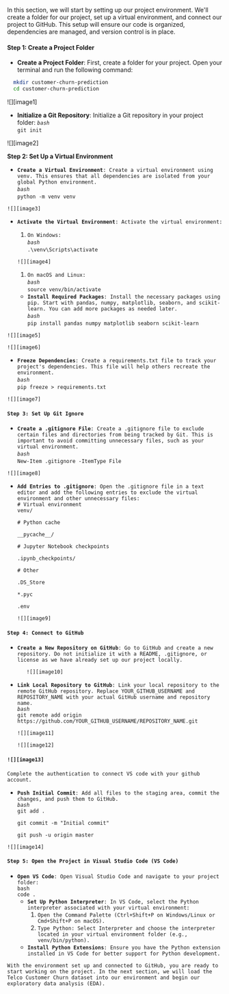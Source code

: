 In this section, we will start by setting up our project environment. We'll create a folder for our project, set up a virtual environment, and connect our project to GitHub. This setup will ensure our code is organized, dependencies are managed, and version control is in place.

#### **Step 1: Create a Project Folder**

* **Create a Project Folder**: First, create a folder for your project. Open your terminal and run the following command:

```bash
  mkdir customer-churn-prediction
  cd customer-churn-prediction
````
        
![][image1]

* **Initialize a Git Repository**: Initialize a Git repository in your project folder:
    *`bash`*  
    `git init`

![][image2]

**Step 2: Set Up a Virtual Environment**

* **`Create a Virtual Environment`**`: Create a virtual environment using venv. This ensures that all dependencies are isolated from your global Python environment.`  
  *`bash`*  
  `python -m venv venv`


`![][image3]`

* **`Activate the Virtual Environment`**`: Activate the virtual environment:`  
  1. `On Windows:`  
     *`bash`*  
     `.\venv\Scripts\activate`

  `![][image4]`

     1. `On macOS and Linux:`  
        *`bash`*  
        `source venv/bin/activate`  
          
  * **`Install Required Packages`**`: Install the necessary packages using pip. Start with pandas, numpy, matplotlib, seaborn, and scikit-learn. You can add more packages as needed later.`  
    *`bash`*  
    `pip install pandas numpy matplotlib seaborn scikit-learn`

`![][image5]`

`![][image6]`

* **`Freeze Dependencies`**`: Create a requirements.txt file to track your project's dependencies. This file will help others recreate the environment.`  
  *`bash`*  
  `pip freeze > requirements.txt`

`![][image7]`

#### **`Step 3: Set Up Git Ignore`**

* **`Create a .gitignore File`**`: Create a .gitignore file to exclude certain files and directories from being tracked by Git. This is important to avoid committing unnecessary files, such as your virtual environment.`  
  *`bash`*  
  `New-Item .gitignore -ItemType File`

`![][image8]`

* **`Add Entries to .gitignore`**`: Open the .gitignore file in a text editor and add the following entries to exclude the virtual environment and other unnecessary files:`  
  `# Virtual environment`  
  `venv/`

  `# Python cache`

  `__pycache__/`

  `# Jupyter Notebook checkpoints`

  `.ipynb_checkpoints/`

  `# Other`

  `.DS_Store`

  `*.pyc`

  `.env`

  `![][image9]`

#### **`Step 4: Connect to GitHub`**

* **`Create a New Repository on GitHub`**`: Go to GitHub and create a new repository. Do not initialize it with a README, .gitignore, or license as we have already set up our project locally.`

	`	![][image10]`

* **`Link Local Repository to GitHub`**`: Link your local repository to the remote GitHub repository. Replace YOUR_GITHUB_USERNAME and REPOSITORY_NAME with your actual GitHub username and repository name.`  
  *`bash`*  
  `git remote add origin https://github.com/YOUR_GITHUB_USERNAME/REPOSITORY_NAME.git`

  `![][image11]`


  `![][image12]`

#### **`![][image13]`**

`Complete the authentication to connect VS code with your github account.` 

* **`Push Initial Commit`**`: Add all files to the staging area, commit the changes, and push them to GitHub.`  
  *`bash`*  
  `git add .`

  `git commit -m "Initial commit"`

  `git push -u origin master`


`![][image14]`

#### **`Step 5: Open the Project in Visual Studio Code (VS Code)`**

* **`Open VS Code`**`: Open Visual Studio Code and navigate to your project folder:`  
  `bash`  
  `code .`  
  * **`Set Up Python Interpreter`**`: In VS Code, select the Python interpreter associated with your virtual environment:`  
    1. `Open the Command Palette (Ctrl+Shift+P on Windows/Linux or Cmd+Shift+P on macOS).`  
    1. `Type Python: Select Interpreter and choose the interpreter located in your virtual environment folder (e.g., venv/bin/python).`  
  * **`Install Python Extensions`**`: Ensure you have the Python extension installed in VS Code for better support for Python development.`

`With the environment set up and connected to GitHub, you are ready to start working on the project. In the next section, we will load the Telco Customer Churn dataset into our environment and begin our exploratory data analysis (EDA).`

### 

